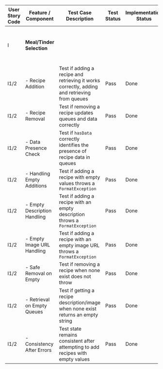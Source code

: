 | User Story Code | Feature / Component          | Test Case Description                                                                        | Test Status | Implementation Status | Refactoring Notes                                                               |
|-----------------|------------------------------|----------------------------------------------------------------------------------------------|-------------|-----------------------|---------------------------------------------------------------------------------|
| I               | **Meal/Tinder Selection**    |                                                                                              |             |                       | Implemented with queues for dynamic data handling and removed index based logic |
| I1/2            | - Recipe Addition            | Test if adding a recipe and retrieving it works correctly, adding and retrieving from queues | Pass        | Done                  | Validates queue operations for addition and retrieval                           |
| I1/2            | - Recipe Removal             | Test if removing a recipe updates queues and data correctly                                  | Pass        | Done                  | Checks queue's `removeFirst` functionality                                      |
| I1/2            | - Data Presence Check        | Test if `hasData` correctly identifies the presence of recipe data in queues                 | Pass        | Done                  | Ensures synchronization between description and image queues                    |
| I1/2            | - Handling Empty Additions   | Test if adding a recipe with empty values throws a `FormatException`                         | Pass        | Done                  | Validates input before adding to queues                                         |
| I1/2            | - Empty Description Handling | Test if adding a recipe with an empty description throws a `FormatException`                 | Pass        | Done                  | Specific validation for description field                                       |
| I1/2            | - Empty Image URL Handling   | Test if adding a recipe with an empty image URL throws a `FormatException`                   | Pass        | Done                  | Specific validation for image URL field                                         |
| I1/2            | - Safe Removal on Empty      | Test if removing a recipe when none exist does not throw                                     | Pass        | Done                  | Ensures safe operation on empty queues                                          |
| I1/2            | - Retrieval on Empty Queues  | Test if getting a recipe description/image when none exist returns an empty string           | Pass        | Done                  | Validates empty queue handling                                                  |
| I1/2            | - Consistency After Errors   | Test state remains consistent after attempting to add recipes with empty values              | Pass        | Done                  | Ensures error handling does not corrupt queue state                             |
